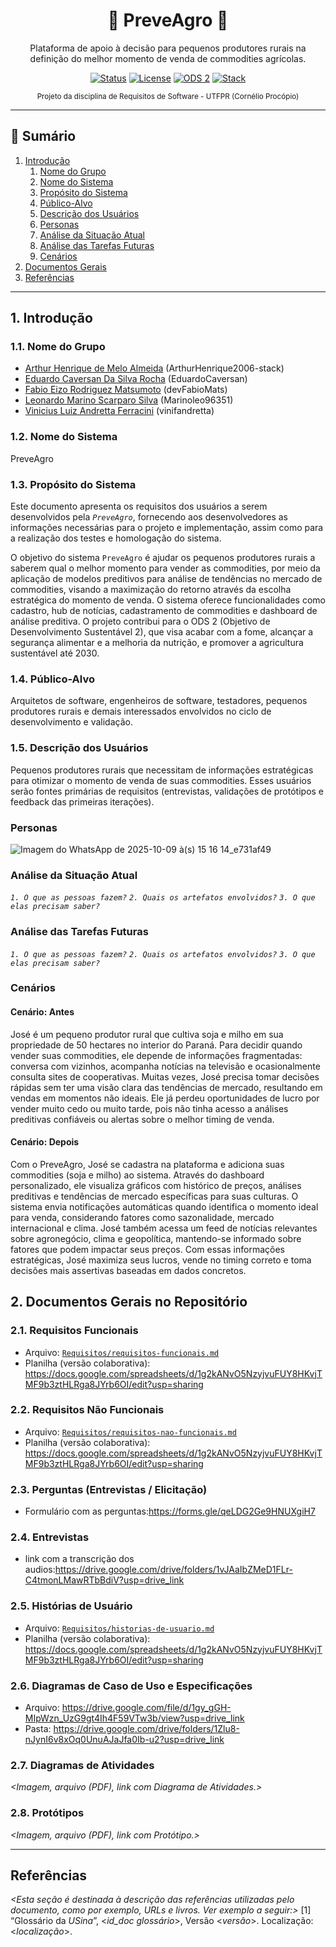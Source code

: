 
<div align="center">

# 🌱 PreveAgro 🌱

Plataforma de apoio à decisão para pequenos produtores rurais na definição do melhor momento de venda de commodities agrícolas.

[![Status](https://img.shields.io/badge/status-em%20defini%C3%A7%C3%A3o-yellow)](#) 
[![License](https://img.shields.io/badge/license-acad%C3%AAmico-lightgrey)](#) 
[![ODS 2](https://img.shields.io/badge/ODS-2%20Fome%20Zero-green)](#) 
[![Stack](https://img.shields.io/badge/foco-requisitos-blue)](#)

<sub>Projeto da disciplina de Requisitos de Software - UTFPR (Cornélio Procópio)</sub>

</div>

---

## 📑 Sumário

1. [Introdução](#1-introdução)
	1. [Nome do Grupo](#11-nome-do-grupo)
	2. [Nome do Sistema](#12-nome-do-sistema)
	3. [Propósito do Sistema](#13-propósito-do-sistema)
	4. [Público-Alvo](#14-público-alvo)
	5. [Descrição dos Usuários](#15-descrição-dos-usuários)
	6. [Personas](#personas)
	7. [Análise da Situação Atual](#análise-da-situação-atual)
	8. [Análise das Tarefas Futuras](#análise-das-tarefas-futuras)
	9. [Cenários](#cenários)
2. [Documentos Gerais](#2-documentos-gerais-no-repositório)
3. [Referências](#referências)

---

## 1. Introdução

### 1.1. Nome do Grupo

- [Arthur Henrique de Melo Almeida](https://github.com/ArthurHenrique2006-stack) (ArthurHenrique2006-stack)
- [Eduardo Caversan Da Silva Rocha](https://github.com/EduardoCaversan) (EduardoCaversan)
- [Fabio Eizo Rodriguez Matsumoto](https://github.com/devFabioMats) (devFabioMats)
- [Leonardo Marino Scarparo Silva](https://github.com/Marinoleo96351) (Marinoleo96351)
- [Vinicius Luiz Andretta Ferracini](https://github.com/vinifandretta) (vinifandretta)

### 1.2. Nome do Sistema

PreveAgro

### 1.3. Propósito do Sistema

Este documento apresenta os requisitos dos usuários a serem desenvolvidos pela *`PreveAgro`*, fornecendo aos desenvolvedores as informações necessárias para o projeto e implementação, assim como para a realização dos testes e homologação do sistema.

O objetivo do sistema `PreveAgro` é ajudar os pequenos produtores rurais a saberem qual o melhor momento para vender as commodities, por meio da aplicação de modelos preditivos para análise de tendências no mercado de commodities, visando a maximização do retorno através da escolha estratégica do momento de venda. O sistema oferece funcionalidades como cadastro, hub de notícias, cadastramento de commodities e dashboard de análise preditiva. O projeto contribui para o ODS 2 (Objetivo de Desenvolvimento Sustentável 2), que visa acabar com a fome, alcançar a segurança alimentar e a melhoria da nutrição, e promover a agricultura sustentável até 2030.

### 1.4. Público-Alvo

Arquitetos de software, engenheiros de software, testadores, pequenos produtores rurais e demais interessados envolvidos no ciclo de desenvolvimento e validação.

### 1.5. Descrição dos Usuários

Pequenos produtores rurais que necessitam de informações estratégicas para otimizar o momento de venda de suas commodities. Esses usuários serão fontes primárias de requisitos (entrevistas, validações de protótipos e feedback das primeiras iterações).

### Personas

![Imagem do WhatsApp de 2025-10-09 à(s) 15 16 14_e731af49](https://github.com/user-attachments/assets/bf710f50-2fac-4afb-816c-c70cb18dc5e4)



### Análise da Situação Atual

*`1. O que as pessoas fazem?`*
*`2. Quais os artefatos envolvidos?`*
*`3. O que elas precisam saber?`*

### Análise das Tarefas Futuras

*`1. O que as pessoas fazem?`*
*`2. Quais os artefatos envolvidos?`*
*`3. O que elas precisam saber?`*

### Cenários

#### Cenário: Antes
José é um pequeno produtor rural que cultiva soja e milho em sua propriedade de 50 hectares no interior do Paraná. Para decidir quando vender suas commodities, ele depende de informações fragmentadas: conversa com vizinhos, acompanha notícias na televisão e ocasionalmente consulta sites de cooperativas. Muitas vezes, José precisa tomar decisões rápidas sem ter uma visão clara das tendências de mercado, resultando em vendas em momentos não ideais. Ele já perdeu oportunidades de lucro por vender muito cedo ou muito tarde, pois não tinha acesso a análises preditivas confiáveis ou alertas sobre o melhor timing de venda.

#### Cenário: Depois
Com o PreveAgro, José se cadastra na plataforma e adiciona suas commodities (soja e milho) ao sistema. Através do dashboard personalizado, ele visualiza gráficos com histórico de preços, análises preditivas e tendências de mercado específicas para suas culturas. O sistema envia notificações automáticas quando identifica o momento ideal para venda, considerando fatores como sazonalidade, mercado internacional e clima. José também acessa um feed de notícias relevantes sobre agronegócio, clima e geopolítica, mantendo-se informado sobre fatores que podem impactar seus preços. Com essas informações estratégicas, José maximiza seus lucros, vende no timing correto e toma decisões mais assertivas baseadas em dados concretos.

## 2. Documentos Gerais no Repositório

### 2.1. Requisitos Funcionais

- Arquivo: [`Requisitos/requisitos-funcionais.md`](Requisitos/requisitos-funcionais.md)
- Planilha (versão colaborativa): https://docs.google.com/spreadsheets/d/1g2kANvO5NzyjvuFUY8HKvjTMF9b3ztHLRga8JYrb6OI/edit?usp=sharing  

### 2.2. Requisitos Não Funcionais

- Arquivo: [`Requisitos/requisitos-nao-funcionais.md`](Requisitos/requisitos-nao-funcionais.md)
- Planilha (versão colaborativa): https://docs.google.com/spreadsheets/d/1g2kANvO5NzyjvuFUY8HKvjTMF9b3ztHLRga8JYrb6OI/edit?usp=sharing  

### 2.3. Perguntas (Entrevistas / Elicitação)

- Formulário com as perguntas:https://forms.gle/qeLDG2Ge9HNUXgiH7

### 2.4. Entrevistas
- link com a transcrição dos audios:https://drive.google.com/drive/folders/1vJAaIbZMeD1FLr-C4tmonLMawRTbBdiV?usp=drive_link

### 2.5. Histórias de Usuário

- Arquivo: [`Requisitos/historias-de-usuario.md`](Requisitos/historias-de-usuario.md)
- Planilha (versão colaborativa): https://docs.google.com/spreadsheets/d/1g2kANvO5NzyjvuFUY8HKvjTMF9b3ztHLRga8JYrb6OI/edit?usp=sharing
### 2.6. Diagramas de Caso de Uso e Especificações

- Arquivo: https://drive.google.com/file/d/1gy_gGH-MIpWzn_UzG9gt4Ih4F59VTw3b/view?usp=drive_link
- Pasta: https://drive.google.com/drive/folders/1Zlu8-nJynI6v8xOq0UnuAJaJfa0Ib-u2?usp=drive_link
### 2.7. Diagramas de Atividades

*<Imagem, arquivo (PDF), link com Diagrama de Atividades.>*

### 2.8. Protótipos

*<Imagem, arquivo (PDF), link com Protótipo.>*

---

## Referências

*<Esta seção é destinada à descrição das referências utilizadas pelo documento, como por exemplo, URLs e livros. Ver exemplo a seguir:>*
[1] “Glossário da _USina_”, <_id_doc glossário_>, Versão <_versão_>. Localização: <_localização_>.
